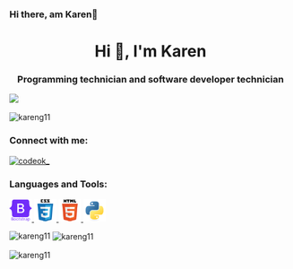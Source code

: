 ### Hi there, am Karen👋
<h1 align="center">Hi 👋, I'm Karen</h1>
<h3 align="center"> Programming technician and software developer technician </h3>

<img src="https://imgur.com/a/y7s8W4I">

<p align="left"> <img src="https://komarev.com/ghpvc/?username=KarenG11&label=Profile%20views&color=0e75b6&style=flat" alt="kareng11" /> </p>


<h3 align="left">Connect with me:</h3>
<p align="left">
<a href="https://www.instagram.com/codeok_/" target="blank"><img align="center" src="https://raw.githubusercontent.com/rahuldkjain/github-profile-readme-generator/master/src/images/icons/Social/instagram.svg" alt="codeok_" height="30" width="40" /></a>
</p>

<h3 align="left">Languages and Tools:</h3>
<p align="left"> <a href="#" target="_blank" rel="noreferrer"> <img src="https://raw.githubusercontent.com/devicons/devicon/master/icons/bootstrap/bootstrap-plain-wordmark.svg" alt="bootstrap" width="40" height="40"/> </a> <a href="#" target="_blank" rel="noreferrer"> <img src="https://raw.githubusercontent.com/devicons/devicon/master/icons/css3/css3-original-wordmark.svg" alt="css3" width="40" height="40"/> </a> <a href="#" target="_blank" rel="noreferrer"> <img src="https://raw.githubusercontent.com/devicons/devicon/master/icons/html5/html5-original-wordmark.svg" alt="html5" width="40" height="40"/> </a> <a href="#" target="_blank" rel="noreferrer"> <img src="https://raw.githubusercontent.com/devicons/devicon/master/icons/python/python-original.svg" alt="python" width="40" height="40"/> </a> </p>

<p><img align="left" src="https://github-readme-stats.vercel.app/api?username=kareng11&show_icons=true&locale=en" alt="kareng11" /></p>

<p>&nbsp;<img align="center" src="https://github-readme-stats.vercel.app/api/top-langs?username=KarenG11&show_icons=true&locale=en&layout=compact" alt="kareng11" /></p>

<p><img align="center" src="https://github-readme-streak-stats.herokuapp.com/?user=KarenG11" alt="kareng11" /></p>

   
